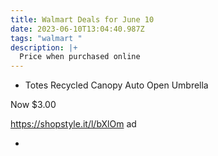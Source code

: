 ```yaml
---
title: Walmart Deals for June 10
date: 2023-06-10T13:04:40.987Z
tags: "walmart "
description: |+
  Price when purchased online
---
```

<!--StartFragment-->

* Totes Recycled Canopy Auto Open Umbrella

Now $3.00

https://shopstyle.it/l/bXlOm ad 

*